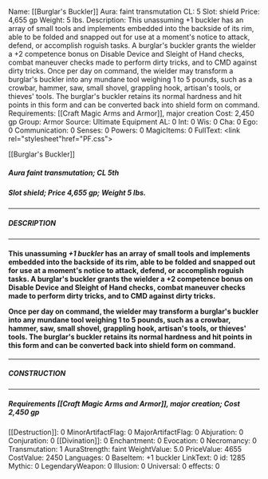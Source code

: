 Name: [[Burglar's Buckler]]
Aura: faint transmutation
CL: 5
Slot: shield
Price: 4,655 gp
Weight: 5 lbs.
Description: This unassuming +1 buckler has an array of small tools and implements embedded into the backside of its rim, able to be folded and snapped out for use at a moment's notice to attack, defend, or accomplish roguish tasks. A burglar's buckler grants the wielder a +2 competence bonus on Disable Device and Sleight of Hand checks, combat maneuver checks made to perform dirty tricks, and to CMD against dirty tricks. Once per day on command, the wielder may transform a burglar's buckler into any mundane tool weighing 1 to 5 pounds, such as a crowbar, hammer, saw, small shovel, grappling hook, artisan's tools, or thieves' tools. The burglar's buckler retains its normal hardness and hit points in this form and can be converted back into shield form on command.
Requirements: [[Craft Magic Arms and Armor]], major creation
Cost: 2,450 gp
Group: Armor
Source: Ultimate Equipment
AL: 0
Int: 0
Wis: 0
Cha: 0
Ego: 0
Communication: 0
Senses: 0
Powers: 0
MagicItems: 0
FullText: <link rel="stylesheet"href="PF.css"><div class="heading"><p class="alignleft">[[Burglar's Buckler]]</p><div style="clear: both;"></div></div><div><h5><b>Aura </b>faint transmutation; <b>CL </b>5th</h5><h5><b>Slot </b>shield; <b>Price </b>4,655 gp; <b>Weight </b>5 lbs.</h5></div><hr/><div><h5><b>DESCRIPTION</b></h5></div><hr/><div><h4><p>This unassuming <i>+1 buckler</i> has an array of small tools and implements embedded into the backside of its rim, able to be folded and snapped out for use at a moment's notice to attack, defend, or accomplish roguish tasks. A burglar's buckler grants the wielder a +2 competence bonus on Disable Device and Sleight of Hand checks, combat maneuver checks made to perform dirty tricks, and to CMD against dirty tricks. </p><p>Once per day on command, the wielder may transform a burglar's buckler into any mundane tool weighing 1 to 5 pounds, such as a crowbar, hammer, saw, small shovel, grappling hook, artisan's tools, or thieves' tools. The burglar's buckler retains its normal hardness and hit points in this form and can be converted back into shield form on command.</p></h4></div><hr/><div><h5><b>CONSTRUCTION</b></h5></div><hr/><div><h5><b>Requirements </b>[[Craft Magic Arms and Armor]], <i>major creation</i>; <b>Cost </b>2,450 gp</h5></div>
[[Destruction]]: 0
MinorArtifactFlag: 0
MajorArtifactFlag: 0
Abjuration: 0
Conjuration: 0
[[Divination]]: 0
Enchantment: 0
Evocation: 0
Necromancy: 0
Transmutation: 1
AuraStrength: faint
WeightValue: 5.0
PriceValue: 4655
CostValue: 2450
Languages: 0
BaseItem: +1 buckler
LinkText: 0
id: 1285
Mythic: 0
LegendaryWeapon: 0
Illusion: 0
Universal: 0
effects: 0
